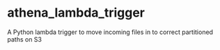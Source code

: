 # athena_lambda_trigger
A Python lambda trigger to move incoming files in to correct partitioned paths on S3
